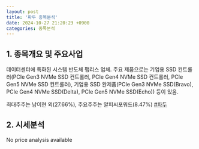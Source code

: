 ```yaml
---
layout: post
title: '파두 종목분석'
date: 2024-10-27 21:20:23 +0900
categories: 종목분석
---
```


## 1. 종목개요 및 주요사업

데이터센터에 특화된 시스템 반도체 팹리스 업체. 주요 제품으로는 기업용 SSD 컨트롤러(PCIe Gen3 NVMe SSD 컨트롤러, PCIe Gen4 NVMe SSD 컨트롤러, PCIe Gen5 NVMe SSD 컨트롤러), 기업용 SSD 완제품(PCIe Gen3 NVMe SSD(Bravo), PCIe Gen4 NVMe SSD(Delta), PCIe Gen5 NVMe SSD(Echo)) 등이 있음.

최대주주는 남이현 외(27.66%), 주요주주는 알피씨포워드(8.47%)
[#파두](#)

## 2. 시세분석

No price analysis available
